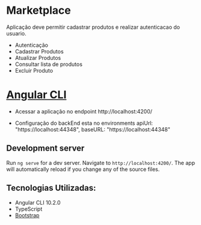 Marketplace
 =====================

  Aplicação deve permitir cadastrar produtos e realizar autenticacao do usuario.

- Autenticação
- Cadastrar Produtos
- Atualizar Produtos
- Consultar lista de produtos
- Excluir Produto

# [Angular CLI](https://github.com/angular/angular-cli)

- Acessar a aplicação  no endpoint
  http://localhost:4200/

- Configuração do backEnd esta no environments
  apiUrl: "https://localhost:44348",
  baseURL: "https://localhost:44348"

## Development server

Run `ng serve` for a dev server. Navigate to `http://localhost:4200/`. The app will automatically reload if you change any of the source files.


## Tecnologias Utilizadas:

- Angular CLI 10.2.0
- TypeScript 
- [Bootstrap](https://getbootstrap.com/)


